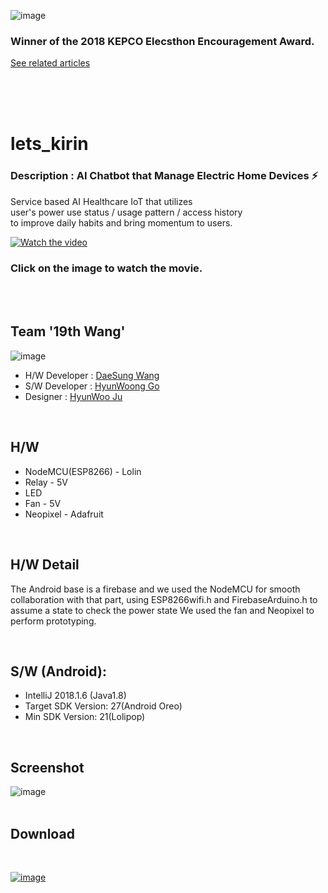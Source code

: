 
![image](https://user-images.githubusercontent.com/38183241/45254827-a8f8cf00-b3b9-11e8-8166-c5f431c13b74.png)
### Winner of the 2018 KEPCO Elecsthon Encouragement Award.

[See related articles](http://blog.kepco.co.kr/1310)

<br>
<br>
<br>


# lets_kirin


### Description : AI Chatbot that Manage Electric Home Devices ⚡️

Service based AI Healthcare IoT that utilizes <br>
user's power use status / usage pattern / access history <br>
to improve daily habits and bring momentum to users.


[![Watch the video](https://user-images.githubusercontent.com/38183241/45254924-78b23000-b3bb-11e8-9ff5-28f3e143cf42.png)](https://www.youtube.com/watch?v=bSqrA-iVOM4)

### Click on the image to watch the movie.
<br>
<br>

## Team '19th Wang'

![image](https://user-images.githubusercontent.com/38183241/46395849-a5dacf80-c728-11e8-9635-c13c285cd6fc.png)

* H/W Developer : [DaeSung Wang](https://github.com/Mamosoo)
* S/W Developer : [HyunWoong Go](https://github.com/gusdnd852)
* Designer : [HyunWoo Ju](https://www.instagram.com/henu21/)


<br>

## H/W
 * NodeMCU(ESP8266) - Lolin
 * Relay - 5V
 * LED
 * Fan - 5V
 * Neopixel - Adafruit
 

<br>

## H/W Detail
The Android base is a firebase and we used the NodeMCU for smooth collaboration with that part,
using ESP8266wifi.h and FirebaseArduino.h to assume a state to check the power state We used the fan and 
Neopixel to perform prototyping.


<br>

## S/W (Android):
 * IntelliJ 2018.1.6 (Java1.8)
 * Target SDK Version: 27(Android Oreo)
 * Min SDK Version: 21(Lolipop)
 
<br>

## Screenshot

![image](https://user-images.githubusercontent.com/38183241/45254958-c333ac80-b3bb-11e8-96e6-15a3eccf2eb4.png)
<br>
<br>
## Download

<br>

[![image](https://user-images.githubusercontent.com/38183241/45920826-0d04b280-bee5-11e8-89d7-9d69417b3a9f.png)](https://play.google.com/store/apps/details?id=com.nineteenwang.electricalimi)
